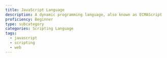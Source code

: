 ```yaml
---
title: JavaScript Language
description: A dynamic programming language, also known as ECMAScript
proficiency: Beginner
type: subcategory
categories: Scripting Language
tags:
  - javascript
  - scripting
  - web
---
```

